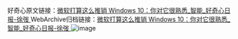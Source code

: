好奇心原文链接：[微软打算这么推销 Windows 10：你对它很熟悉_智能_好奇心日报-徐弢 ](https://www.qdaily.com/articles/11932.html)
WebArchive归档链接：[微软打算这么推销 Windows 10：你对它很熟悉_智能_好奇心日报-徐弢 ](http://web.archive.org/web/20190623171645/https://www.qdaily.com/articles/11932.html)
![image](http://ww3.sinaimg.cn/large/007d5XDply1g3wbg2un03j30u02wnb29)